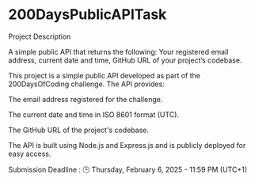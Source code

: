 # 200DaysPublicAPITask
Project Description

A simple public API that returns the following: Your registered email address, current date and time,  GitHub URL of your project’s codebase.

This project is a simple public API developed as part of the 200DaysOfCoding challenge. The API provides:

The email address registered for the challenge.

The current date and time in ISO 8601 format (UTC).

The GitHub URL of the project's codebase.

The API is built using Node.js and Express.js and is publicly deployed for easy access.

Submission Deadline : 🕒 Thursday, February 6, 2025 - 11:59 PM (UTC+1)
